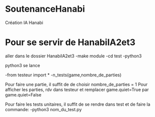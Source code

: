 # SoutenanceHanabi
Création IA Hanabi

# Pour se servir de HanabiIA2et3

aller dans le dossier HanabiIA2et3
-make module
-cd test
-python3

python3 se lance

-from testeur import *
-n_tests(game,nombre_de_parties)

Pour faire une partie, il suffit de de choisir nombre_de_parties = 1
Pour afficher les parties, rdv dans testeur et remplacer game.quiet=True par game.quiet=False

Pour faire les tests unitaires, il suffit de se rendre dans test et de faire la commande:
    -python3 nom_du_test.py
